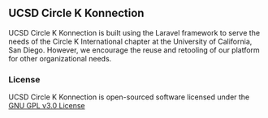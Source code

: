 ## UCSD Circle K Konnection

UCSD Circle K Konnection is built using the Laravel framework to serve the needs of the Circle K International chapter at the University of California, San Diego. However, we encourage the reuse and retooling of our platform for other organizational needs.

### License

UCSD Circle K Konnection is open-sourced software licensed under the [GNU GPL v3.0 License](http://opensource.org/licenses/GPL-3.0)
